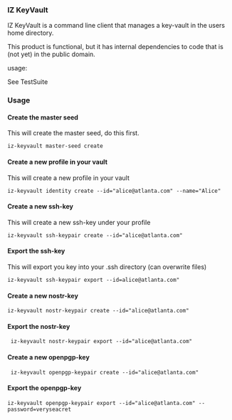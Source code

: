 ### IZ KeyVault

IZ KeyVault is a command line client that manages a key-vault in the users home directory.

This product is functional, but it has internal dependencies to code that is (not yet) in the
public domain.

usage:

See TestSuite

### Usage

#### Create the master seed

This will create the master seed, do this first.

    iz-keyvault master-seed create

#### Create a new profile in your vault

This will create a new profile in your vault

    iz-keyvault identity create --id="alice@atlanta.com" --name="Alice"

#### Create a new ssh-key

This will create a new ssh-key under your profile 

    iz-keyvault ssh-keypair create --id="alice@atlanta.com"

#### Export the ssh-key

This will export you key into your .ssh directory (can overwrite files)

    iz-keyvault ssh-keypair export --id=alice@atlanta.com"

#### Create a new nostr-key

    iz-keyvault nostr-keypair create --id="alice@atlanta.com"

#### Export the nostr-key

     iz-keyvault nostr-keypair export --id="alice@atlanta.com"

#### Create a new openpgp-key

     iz-keyvault openpgp-keypair create --id="alice@atlanta.com"

#### Export the openpgp-key

    iz-keyvault openpgp-keypair export --id="alice@atlanta.com" --password=veryseacret
